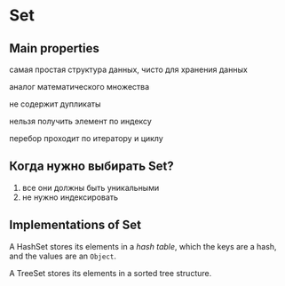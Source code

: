 # Set

## Main properties
самая простая структура данных, чисто для хранения данных

аналог математического множества

не содержит дупликаты

нельзя получить элемент по индексу

перебор проходит по итератору и циклу

## Когда нужно выбирать Set?
1. все они должны быть уникальными
2. не нужно индексировать

## Implementations of Set

A HashSet stores its elements in a _hash table_, which the keys are a hash, and the values are an `Object`.

A TreeSet stores its elements in a sorted tree structure. 